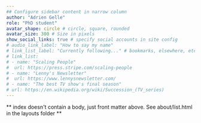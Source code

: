 ```yaml
---
## Configure sidebar content in narrow column
author: "Adrien Gelle"
role: "PhD student"
avatar_shape: circle # circle, square, rounded
avatar_size: 300 # Size in pixels
show_social_links: true # specify social accounts in site config
# audio_link_label: "How to say my name"
# link_list_label: "Currently following..." # bookmarks, elsewhere, etc.
# link_list:
# - name: "Scaling People"
#  url: https://press.stripe.com/scaling-people
# - name: "Lenny's Newsletter"
#  url: https://www.lennysnewsletter.com/
# - name: "The best TV show's final season"
# url: https://en.wikipedia.org/wiki/Succession_(TV_series)
---
```


** index doesn't contain a body, just front matter above.
See about/list.html in the layouts folder **
